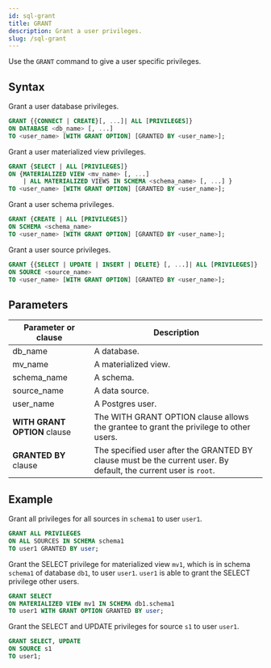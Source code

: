 ```yaml
---
id: sql-grant
title: GRANT
description: Grant a user privileges.
slug: /sql-grant
---
```


Use the `GRANT` command to give a user specific privileges.

## Syntax

Grant a user database privileges.
```sql
GRANT {{CONNECT | CREATE}[, ...]| ALL [PRIVILEGES]} 
ON DATABASE <db_name> [, ...]
TO <user_name> [WITH GRANT OPTION] [GRANTED BY <user_name>];
```

Grant a user materialized view privileges.
```sql
GRANT {SELECT | ALL [PRIVILEGES]} 
ON {MATERIALIZED VIEW <mv_name> [, ...] 
    | ALL MATERIALIZED VIEWS IN SCHEMA <schema_name> [, ...] }
TO <user_name> [WITH GRANT OPTION] [GRANTED BY <user_name>];
```

Grant a user schema privileges.
```sql
GRANT {CREATE | ALL [PRIVILEGES]} 
ON SCHEMA <schema_name> 
TO <user_name> [WITH GRANT OPTION] [GRANTED BY <user_name>];
```

Grant a user source privileges.
```sql
GRANT {{SELECT | UPDATE | INSERT | DELETE} [, ...]| ALL [PRIVILEGES]} 
ON SOURCE <source_name> 
TO <user_name> [WITH GRANT OPTION] [GRANTED BY <user_name>];
```

## Parameters
|Parameter or clause    | Description|
|---------------|------------|
|db_name |A database. |
|mv_name |A materialized view. |
|schema_name |A schema. |
|source_name |A data source. |
|user_name |A Postgres user. |
|**WITH GRANT OPTION** clause |The WITH GRANT OPTION clause allows the grantee to grant the privilege to other users.    |
|**GRANTED BY** clause |The specified user after the GRANTED BY clause must be the current user. By default, the current user is `root`.   |

## Example

Grant all privileges for all sources in `schema1` to user `user1`.
```sql
GRANT ALL PRIVILEGES 
ON ALL SOURCES IN SCHEMA schema1 
TO user1 GRANTED BY user;
```

Grant the SELECT privilege for materialized view `mv1`, which is in schema `schema1` of database `db1`, to user `user1`. `user1` is able to grant the SELECT privilege other users.
```sql
GRANT SELECT
ON MATERIALIZED VIEW mv1 IN SCHEMA db1.schema1
TO user1 WITH GRANT OPTION GRANTED BY user;
```

Grant the SELECT and UPDATE privileges for source `s1` to user `user1`.
```sql
GRANT SELECT, UPDATE
ON SOURCE s1
TO user1;
```